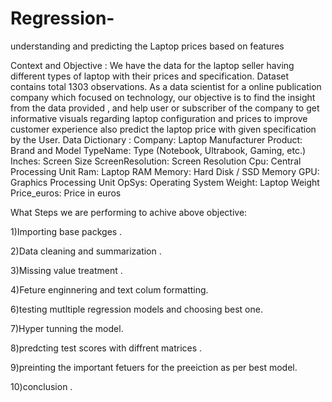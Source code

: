 # Regression-
understanding and predicting the Laptop prices based on features 

Context and Objective :
We have the data for the laptop seller having different types of laptop with their prices and specification. Dataset contains total 1303 observations. As a data scientist for a online publication company which focused on technology, our objective is to find the insight from the data provided , and help user or subscriber of the company to get informative visuals regarding laptop configuration and prices to improve customer experience also predict the laptop price with given specification by the User.
Data Dictionary :
Company: Laptop Manufacturer
Product: Brand and Model
TypeName: Type (Notebook, Ultrabook, Gaming, etc.)
Inches: Screen Size
ScreenResolution: Screen Resolution
Cpu: Central Processing Unit
Ram: Laptop RAM
Memory: Hard Disk / SSD Memory
GPU: Graphics Processing Unit
OpSys: Operating System
Weight: Laptop Weight
Price_euros: Price in euros

What Steps we are performing  to achive  above objective:

1)Importing base packges .

2)Data cleaning and summarization .

3)Missing value treatment .

4)Feture enginnering and text  colum formatting.

6)testing mutltiple regression models and choosing best one.

7)Hyper tunning the model.

8)predcting test scores with diffrent matrices .

9)preinting the important fetuers for the preeiction as per best model.

10)conclusion .
